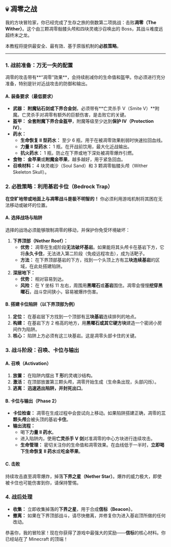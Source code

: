 ## 💀 凋零之战

我的方块冒险家，你已经完成了生存之旅的倒数第二项挑战：击败**凋零（The Wither）**。这个由三颗凋零骷髅头颅和四块灵魂沙召唤出的 Boss，其战斗难度远超终末之龙。

本教程将提供最安全、最有效、基于原版机制的**必胜策略**。

------



### 1. 战前准备：万无一失的配置

凋零的攻击带有**“凋零”效果**，会持续削减你的生命值和盔甲。你必须进行充分准备，特别是针对近战攻击的防御和输出。



#### A. 装备要求（最低要求）

- **武器：** **附魔钻石剑或下界合金剑**，必须带有**亡灵杀手 V（Smite V）**附魔。亡灵杀手对凋零有额外的巨额伤害，是击败它的关键。
- **盔甲：** **全套附魔下界合金盔甲**，附魔等级至少达到**保护 IV（Protection IV）**。
- **药水：**
  - **生命恢复 II 型药水：** 至少 6 瓶，用于在被凋零效果削弱时快速拉回血线。
  - **力量 II 型药水：** 1 瓶，在开战前饮用，最大化近战输出。
  - **抗火药水：** 1 瓶，防止在下界或地下深处被凋零爆炸引燃。
- **食物：** **金苹果**或**附魔金苹果**，越多越好，用于紧急回血。
- **召唤材料：** 4 块灵魂沙（Soul Sand）和 3 颗凋零骷髅头颅（Wither Skeleton Skull）。



### 2. 必胜策略：利用基岩卡位（Bedrock Trap）

**在空旷地带或地面上与凋零战斗是极不明智的！** 你必须利用游戏机制将其困在无法移动或破坏的位置。



#### A. 选择战场与陷阱

选择的战场必须能够限制凋零的移动，并保护你免受环境破坏：

1. **下界顶部（Nether Roof）：**
   - **优势：** 凋零在生成阶段**无法破坏基岩**。如果能将其头颅卡在基岩下方，它将**永久卡住**，无法进入第二阶段（免疫远程攻击），成为活靶子。
   - **方法：** 在下界顶部基岩的下方，找到一个头顶上方有**三块连续基岩**的区域，在此处搭建陷阱。
2. **深层地下：**
   - **优势：** 相对容易到达。
   - **风险：** 在 Y 坐标 11 左右，周围用**黑曜石**或**基岩**围住。凋零会慢慢**挖穿黑曜石**，战斗空间狭小，容易被爆炸伤害。



#### B. 搭建卡位陷阱（以下界顶部为例）

1. **定位：** 在基岩层下方找到一个顶部有**三块基岩**连续排列的地点。
2. **构建：** 在基岩下方 2 格高的地方，用**黑曜石或其它硬方块**建造一个密闭小房间作为陷阱。
3. **核心：** 陷阱上方必须有这三块基岩。这是凋零头部卡住的关键。



### 3. 战斗阶段：召唤、卡位与输出



#### A. 召唤（Activation）

1. **放置：** 在陷阱内摆出 **T 形**的灵魂沙结构。
2. **激活：** 在顶部放置第三颗头颅，凋零开始生成（生命条出现，头部闪烁）。
3. **逃离：** **迅速逃出陷阱，并封死出口**。



#### B. 卡位与输出（Phase 2）

- **卡位检查：** 凋零在生成过程中会尝试向上移动。如果陷阱搭建正确，凋零的**三颗头颅**会被头顶的基岩**卡住**。
- **输出流程：**
  - 喝下**力量 II 药水**。
  - 进入陷阱内，使用**亡灵杀手 V 剑**对准凋零的中心方块进行连续攻击。
  - **生命管理：** 密切关注你的生命值和凋零效果。在血线低于一半时，**立即喝下生命恢复 II 药水**或**吃金苹果**。



#### C. 击败

持续攻击直至凋零爆炸，掉落**下界之星（Nether Star）**。爆炸的威力极大，即使被卡住也可能伤害到你，请保持警惕。



### 4. 战后处理

- **收集：** 立即收集掉落的**下界之星**，用于合成**信标（Beacon）**。
- **撤离：** 如果在下界顶部战斗，请尽快撤离，并修复你为进入基岩顶所做的任何改动。

恭喜你，我的冒险家！现在你获得了游戏中最强大的奖励——**信标**的核心材料。你已经站在了 Minecraft 的顶端！